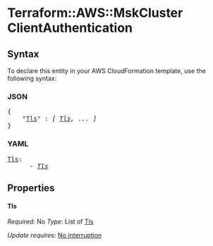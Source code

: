 # Terraform::AWS::MskCluster ClientAuthentication

## Syntax

To declare this entity in your AWS CloudFormation template, use the following syntax:

### JSON

<pre>
{
    "<a href="#tls" title="Tls">Tls</a>" : <i>[ <a href="clientauthentication-tls.md">Tls</a>, ... ]</i>
}
</pre>

### YAML

<pre>
<a href="#tls" title="Tls">Tls</a>: <i>
      - <a href="clientauthentication-tls.md">Tls</a></i>
</pre>

## Properties

#### Tls

_Required_: No
_Type_: List of <a href="clientauthentication-tls.md">Tls</a>

_Update requires_: [No interruption](https://docs.aws.amazon.com/AWSCloudFormation/latest/UserGuide/using-cfn-updating-stacks-update-behaviors.html#update-no-interrupt)

